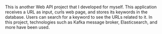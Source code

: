This is another Web API project that I developed for myself. This application receives a URL as
input, curls web page, and stores its keywords in the database. Users can search for a keyword
to see the URLs related to it. In this project, technologies such as Kafka message broker,
Elasticsearch, and more have been used.
